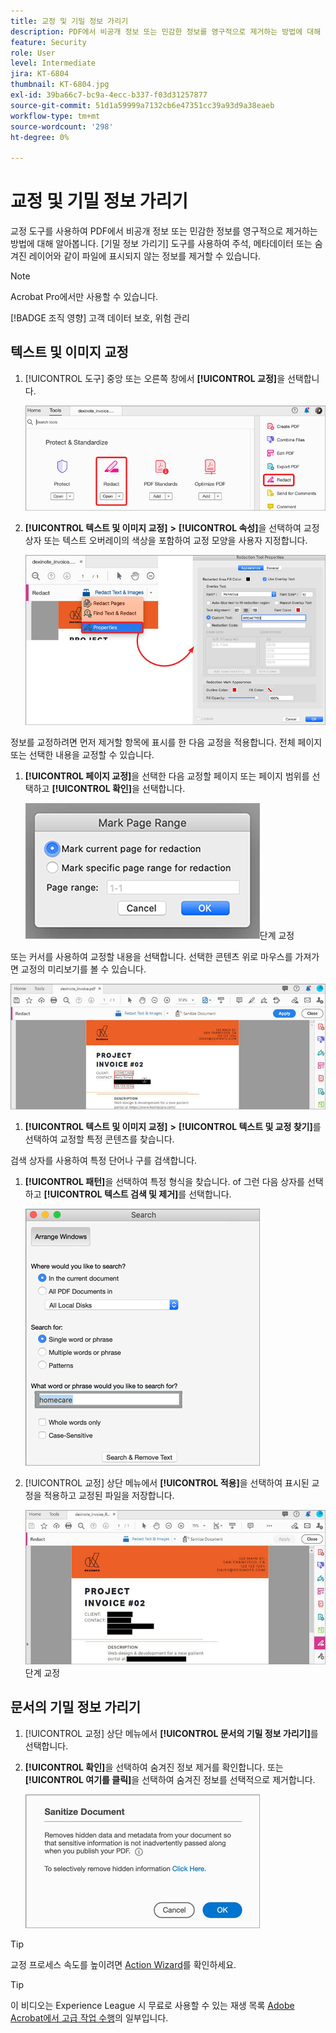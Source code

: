 ```yaml
---
title: 교정 및 기밀 정보 가리기
description: PDF에서 비공개 정보 또는 민감한 정보를 영구적으로 제거하는 방법에 대해 알아봅니다.
feature: Security
role: User
level: Intermediate
jira: KT-6804
thumbnail: KT-6804.jpg
exl-id: 39ba66c7-bc9a-4ecc-b337-f03d31257877
source-git-commit: 51d1a59999a7132cb6e47351cc39a93d9a38eaeb
workflow-type: tm+mt
source-wordcount: '298'
ht-degree: 0%

---
```


# 교정 및 기밀 정보 가리기

교정 도구를 사용하여 PDF에서 비공개 정보 또는 민감한 정보를 영구적으로 제거하는 방법에 대해 알아봅니다. [기밀 정보 가리기] 도구를 사용하여 주석, 메타데이터 또는 숨겨진 레이어와 같이 파일에 표시되지 않는 정보를 제거할 수 있습니다.

>[!NOTE]
>
>Acrobat Pro에서만 사용할 수 있습니다.

[!BADGE 조직 영향]
고객 데이터 보호, 위험 관리

## 텍스트 및 이미지 교정

1. [!UICONTROL 도구] 중앙 또는 오른쪽 창에서 **[!UICONTROL 교정]**&#x200B;을 선택합니다.

   ![단계 1 교정](../assets/Redact_1.png)

1. **[!UICONTROL 텍스트 및 이미지 교정]** **>** **[!UICONTROL 속성]**&#x200B;을 선택하여 교정 상자 또는 텍스트 오버레이의 색상을 포함하여 교정 모양을 사용자 지정합니다.

   ![2 단계 교정](../assets/Redact_2.png)

정보를 교정하려면 먼저 제거할 항목에 표시를 한 다음 교정을 적용합니다. 전체 페이지 또는 선택한 내용을 교정할 수 있습니다.

1. **[!UICONTROL 페이지 교정]**&#x200B;을 선택한 다음 교정할 페이지 또는 페이지 범위를 선택하고 **[!UICONTROL 확인]**&#x200B;을 선택합니다.

   ![4](../assets/Redact_3.png)단계 교정

또는 커서를 사용하여 교정할 내용을 선택합니다. 선택한 콘텐츠 위로 마우스를 가져가면 교정의 미리보기를 볼 수 있습니다.

   ![5a단계 교정](../assets/Redact_4.png)

1. **[!UICONTROL 텍스트 및 이미지 교정]** **>** **[!UICONTROL 텍스트 및 교정 찾기]**&#x200B;를 선택하여 교정할 특정 콘텐츠를 찾습니다.

검색 상자를 사용하여 특정 단어나 구를 검색합니다.

1. **[!UICONTROL 패턴]**&#x200B;을 선택하여 특정 형식을 찾습니다. of 그런 다음 상자를 선택하고 **[!UICONTROL 텍스트 검색 및 제거]**&#x200B;를 선택합니다.

   ![5b단계 교정](../assets/Redact_5.png)

1. [!UICONTROL 교정] 상단 메뉴에서 **[!UICONTROL 적용]**&#x200B;을 선택하여 표시된 교정을 적용하고 교정된 파일을 저장합니다.

   ![6](../assets/Redact_6.png)단계 교정

## 문서의 기밀 정보 가리기

1. [!UICONTROL 교정] 상단 메뉴에서 **[!UICONTROL 문서의 기밀 정보 가리기]**&#x200B;를 선택합니다.

1. **[!UICONTROL 확인]**&#x200B;을 선택하여 숨겨진 정보 제거를 확인합니다. 또는 **[!UICONTROL 여기를 클릭]**&#x200B;을 선택하여 숨겨진 정보를 선택적으로 제거합니다.

   ![단계 기밀 정보 가리기](../assets/Redact_7.png)

>[!TIP]
>
>교정 프로세스 속도를 높이려면 [Action Wizard](../advanced-tasks/action.md)를 확인하세요.

>[!TIP]
>
>이 비디오는 Experience League 시 무료로 사용할 수 있는 재생 목록 [Adobe Acrobat에서 고급 작업 수행](https://experienceleague.adobe.com/ko/playlists/acrobat-peform-advanced-tasks)의 일부입니다.
